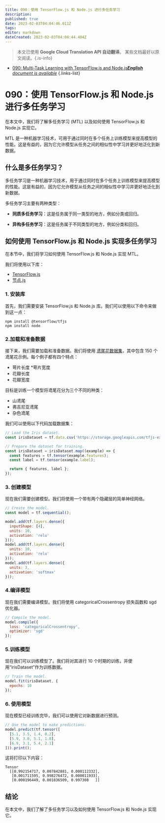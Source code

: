 ```yaml
---
title: 090：使用 TensorFlow.js 和 Node.js 进行多任务学习
description: 
published: true
date: 2023-02-03T04:04:46.011Z
tags: 
editor: markdown
dateCreated: 2023-02-03T04:04:44.404Z
---
```


> 本文已使用 **Google Cloud Translation API 自动翻译**。
某些文档最好以原文阅读。{.is-info}



- [090: Multi-Task Learning with TensorFlow.js and Node.js***English** document is available*](/en/Knowledge-base/TensorFlow-js/Learning/090-multi-task-learning-with-tensorflow-js-and-node-js)
{.links-list}


# 090：使用 TensorFlow.js 和 Node.js 进行多任务学习

在本文中，我们将了解多任务学习 (MTL) 以及如何使用 TensorFlow.js 和 Node.js 实现它。

MTL 是一种机器学习技术，可用于通过同时在多个任务上训练模型来提高模型的性能。这是有益的，因为它允许模型从任务之间的相似性中学习并更好地泛化到新数据。

## 什么是多任务学习？

多任务学习是一种机器学习技术，用于通过同时在多个任务上训练模型来提高模型的性能。这是有益的，因为它允许模型从任务之间的相似性中学习并更好地泛化到新数据。

多任务学习主要有两种类型：

* **同质多任务学习**：这是任务属于同一类型的地方，例如分类或回归。

* **异构多任务学习**：这是任务属于不同类型的地方，例如分类和回归。

## 如何使用 TensorFlow.js 和 Node.js 实现多任务学习

在本节中，我们将学习如何使用 TensorFlow.js 和 Node.js 实现 MTL。

我们将使用以下库：

* [TensorFlow.js](https://js.tensorflow.org/)
* [节点.js](https://nodejs.org/en/)

### 1. 安装库

首先，我们需要安装 TensorFlow.js 和 Node.js 库。我们可以使用以下命令来做到这一点：

```
npm install @tensorflow/tfjs
npm install node
```

### 2.加载和准备数据

接下来，我们需要加载和准备数据。我们将使用 [鸢尾花数据集](https://archive.ics.uci.edu/ml/datasets/iris)，其中包含 150 个鸢尾花示例。每个例子都有四个特点：

* 萼片长度
*萼片宽度
* 花瓣长度
* 花瓣宽度

目标是训练一个模型将鸢尾花分为三个不同的种类：

* 山鸢尾
* 弗吉尼亚鸢尾
* 杂色鸢尾

我们可以使用以下代码加载数据集：

```javascript
// Load the Iris dataset.
const irisDataset = tf.data.csv('https://storage.googleapis.com/tfjs-examples/multitask-iris/data/iris.csv');

// Prepare the dataset for training.
const irisDataset = irisDataset.map((example) => {
  const features = tf.tensor(example.features);
  const label = tf.tensor(example.label);

  return { features, label };
});
```

### 3. 创建模型

现在我们需要创建模型。我们将使用一个带有两个隐藏层的简单神经网络。

```javascript
// Create the model.
const model = tf.sequential();

model.add(tf.layers.dense({
  inputShape: [4],
  units: 10,
  activation: 'relu'
}));
model.add(tf.layers.dense({
  units: 10,
  activation: 'relu'
}));
model.add(tf.layers.dense({
  units: 3,
  activation: 'softmax'
}));
```

### 4.编译模型

现在我们需要编译模型。我们将使用 categoricalCrossentropy 损失函数和 sgd 优化器。

```javascript
// Compile the model.
model.compile({
  loss: 'categoricalCrossentropy',
  optimizer: 'sgd'
});
```

### 5.训练模型

现在我们可以训练模型了。我们将对其进行 10 个时期的训练，并使用“irisDataset”作为训练数据。

```javascript
// Train the model.
model.fit(irisDataset, {
  epochs: 10
});
```

### 6. 使用模型

现在模型已经训练完毕，我们可以使用它对新数据进行预测。

```javascript
// Use the model to make predictions.
model.predict(tf.tensor([
  [5.1, 3.5, 1.4, 0.2],
  [5.9, 3.0, 5.1, 1.8],
  [6.9, 3.1, 5.4, 2.1]
])).print();
```

这将打印以下内容：

```
Tensor
  [[0.992154717, 0.007842881, 0.000112332],
   [0.001711595, 0.998276472, 0.000011933],
   [0.000196449, 0.001836509, 0.997308   ]]
```

## 结论

在本文中，我们了解了多任务学习以及如何使用 TensorFlow.js 和 Node.js 实现它。